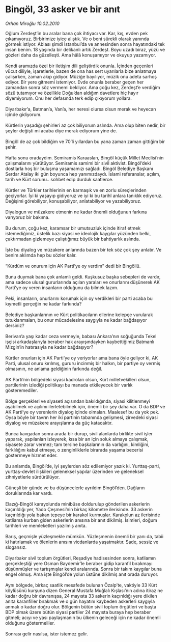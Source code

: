 # Bingöl, 33 asker ve bir anıt

*Orhan Miroğlu 10.02.2010*

<div class="taraf_structure_2col_1zq">
<div class="margen_n">



 <p>Oğlum Zerdeşt’in bu aralar bana çok ihtiyacı var. Kar, kış, evden pek çıkamıyoruz. Birbirimize iyice alıştık. Ve o beni sürekli olarak yanında görmek istiyor. Ablası şimdi İstanbul’da ve annesinden sonra hayatındaki tek insan benim. 18 yaşında bir delikanlı artık Zerdeşt. Boyu uzadı biraz, yüzü ve gözleri daha da güzelleşti. Ama hâlâ konuşamıyor ve okuyup yazamıyor. <br/><br/>Kendi aramızda özel bir iletişim dili geliştirdik onunla. İçinden geçenleri vücut diliyle, işaretlerle, bazen de ona has sert uyarılarla bize anlatmaya çalışırken, zaman akıp gidiyor. Müziğe bayılıyor, müzik onu adeta sarhoş ediyor. Bir yere gitmemi istemiyor. Evde onunla beraber geçen her zamandan sonra söz vermemi bekliyor. Ama çoğu kez, Zerdeşt’e verdiğim sözü tutamıyor ve özellikle Doğu’dan aldığım davetlere hiç hayır diyemiyorum. Onu her defasında terk edip çıkıyorum yollara. <br/><br/>Diyarbakır’a, Batman’a, Van’a, her neresi olursa olsun merak ve heyecan içinde gidiyorum. <br/><br/>Kürtlerin yaşadığı şehirleri az çok biliyorum aslında. Ama olup biten nedir, bir şeyler değişti mi acaba diye merak ediyorum yine de. <br/><br/>Bingöl de az çok bildiğim ve 70’li yıllardan bu yana zaman zaman gittiğim bir şehir. <br/><br/>Hafta sonu oradaydım. Semiramis Karaaslan, Bingöl küçük Millet Meclisi’nin çalışmalarını yürütüyor. Semiramis samimi bir sivil aktivist. Bingöl’deki dostlarla hoş bir buluşma yaşamamızı sağladı. Bingöl Belediye Başkanı Serdar Atalay iki gün boyunca hep yanımızdaydı. İslami referanslar, açılım, tarih ve Kürt sorunu.. sohbet edip durduk saatlerce. <br/><br/>Kürtler ve Türkler tarihlerinin en karmaşık ve en zorlu süreçlerinden geçiyorlar. İyi ki yaşayıp gidiyoruz ve iyi ki bu tarihî anlara tanıklık ediyoruz. Değişimi görebiliyor, konuşabiliyor, anlatabiliyor ve yazabiliyoruz. <br/><br/>Diyalogun ve müzakere etmenin ne kadar önemli olduğunun farkına varıyoruz bir bakıma. <br/><br/>Bu durum, çoğu kez, karamsar bir umutsuzluk içinde itiraf etmek istemediğimiz, üstelik bazı siyasi ve ideolojik kaygılar yüzünden belki, çaktırmadan gizlemeye çalıştığımız büyük bir bahtiyarlık aslında. <br/><br/>İşte bu diyalog ve müzakere anlarında bazen bir tek söz çok şey anlatır. Ve benim aklımda hep bu sözler kalır. <br/><br/>“Kürdüm ve onurum için AK Parti’ye oy verdim” dedi bir Bingöllü. <br/><br/>Bunu duymak bana çok anlamlı geldi. Kuşkusuz başka sebepleri de vardır, ama sadece ulusal gururlarında açılan yaraları ve onurlarını düşünerek AK Parti’ye oy veren insanların olduğunu da bilmek lazım. <br/><br/>Peki, insanların, onurlarını korumak için oy verdikleri bir parti acaba bu kıymetli gerçeğin ne kadar farkında? <br/><br/>Belediye başkanlarının ve Kürt politikacıların ellerine kelepçe vurularak tutuklanmaları, bu onur mücadelesine saygıyla ne kadar bağdaşıyor dersiniz? <br/><br/>Berivan’a yaşı kadar ceza vermeyle, babası Ankara’nın soğuğunda Tekel işçisi arkadaşlarıyla beraber hak arayışındayken kaybettiğimiz Batmanlı Mizgin’in hatırasıyla ne kadar bağdaşıyor? <br/><br/>Kürtler onurları için AK Parti’ye oy veriyorlar ama bana öyle geliyor ki, AK Parti, ulusal onuru kırılmış, gururu incinmiş bir halkın, bir partiye oy vermiş olmasının, ne anlama geldiğinin farkında değil. <br/><br/>AK Parti’nin bölgedeki siyasi kadroları olsun, Kürt milletvekilleri olsun, partilerinin izlediği politikayı bu manada etkileyecek bir varlık gösteremediler. <br/><br/>Bölge gerçekleri ve siyaseti açısından bakıldığında, siyasi kilitlenmeyi aşabilmek ve açılımı ilerletebilmek için, önemli bir şey daha var. O da BDP ve AK Parti’ye oy verenlerin diyalog içinde olmaları. Maalesef bu da yok pek. Oysa böyle bir tavrın her iki partinin tabanında gelişmesi, zirvedeki siyasi diyalog ve müzakere arayışlarına da güç katacaktır. <br/><br/>Bunca kavgadan sonra arada bir durup, sivil alanlarda birlikte sivil işler yaparak, yapılanları izleyerek, kısa bir an için soluk almaya çalışmak, siyasete zarar vermez; tam tersine başkalarının da varlığını, kimliğini, farklılığını kabul etmeye, o zenginliklerle birarada yaşama becerisi göstermeye hizmet eder. <br/><br/>Bu anlamda, Bingöl’de, iyi şeylerden söz edilemiyor yazık ki. Yurttaş-parti, yurttaş-devlet ilişkileri geleneksel yapılar üzerinden ve geleneksel zihniyetlerle sürdürülüyor. <br/><br/>Güneşli bir günde ve bu düşüncelerle ayrıldım Bingöl’den. Dağların doruklarında kar vardı. <br/><br/>Elazığ-Bingöl karayolunda minibüse doldurulup gönderilen askerlerin kaçırıldığı yer, Yado Çeşmesi’nin birkaç kilometre ilerisinde. 33 askerin kaçırıldığı yola bakan tepeye bir karakol kurmuşlar. Karakolun az ilerisinde katliama kurban giden askerlerin anısına bir anıt dikilmiş. İsimleri, doğum tarihleri ve memleketleri yazılmış anıta. <br/><br/>Barış, geçmişle yüzleşmekle mümkün. Yüzleşmenin önemli bir yanı da, tabii ki hatırlamak ve ölenlerin anısını vicdanlarda yaşatmaktır. Sade, sessiz ve slogansız. <br/><br/>Diyarbakır sivil toplum örgütleri, Reşadiye hadisesinden sonra, katliamın gerçekleştiği yere Osman Baydemir’le beraber gidip karanfil bırakmayı düşünmüşler ve tartışmışlar kendi aralarında. Sonra bir takım kaygılar buna engel olmuş. Ama işte Bingöl’de yolun üstüne dikilmiş anıt orada duruyor. <br/><br/>Aynı bölgede, birkaç saatlik mesafede bulunan Özalp’te, vaktiyle 33 Kürt köylüsünü kurşuna dizen General Mustafa Muğlalı Kışlası’nın adına itiraz ne kadar doğru bir davranışsa, 24 mayısta 33 askerin kaçırıldığı yere dikilen anıta karanfiller bırakmak ve o gün hayatını kaybeden askerleri saygıyla anmak o kadar doğru olur. Bölgenin bütün sivil toplum örgütleri ve başta BDP olmak üzere bütün siyasi partiler 24 mayısta buraya hep beraber gitmeli; acıyı ve yası paylaşmanın bu ülkenin geleceği için ne kadar önemli olduğunu göstermeliler. <br/><br/>Sonrası gelir nasılsa, ister istemez gelir.</p>
<br/>
<br/>
<br/>



<br/>


<div id="taraf_not">
</div>

</div>


</div>
